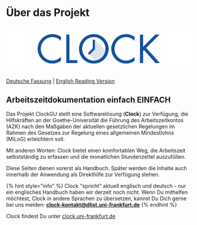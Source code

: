 # Über das Projekt

![](.gitbook/assets/clock_current_logo_600x150.png)

[Deutsche Fassung](benutzerhandbuch-deutsch/intro.md) \| [English Reading Version](handbook-english/intro.md)

## Arbeitszeitdokumentation einfach EINFACH

Das Projekt ClockGU stellt eine Softwarelösung \(**Clock**\) zur Verfügung, die Hilfskräften an der Goethe-Universität die Führung des Arbeitszeitkontos \(AZK\) nach den Maßgaben der aktuellen gesetzlichen Regelungen im Rahmen des Gesetzes zur Regelung eines allgemeinen Mindestlohns \(MiLoG\) erleichtern soll.

Mit anderen Worten: Clock bietet einen komfortablen Weg, die Arbeitszeit selbstständig zu erfassen und die monatlichen Stundenzettel auszufüllen.

Diese Seiten dienen vorerst als Handbuch. Später werden die Inhalte auch innerhalb der Anwendung als Direkthilfe zur Verfügung stehen.

{% hint style="info" %}
Clock "spricht" aktuell englisch und deutsch - nur ein englisches Handbuch haben wir derzeit noch nicht. Wenn Du mithelfen möchtest, Clock in andere Sprachen zu übersetzen, kannst Du Dich gerne bei uns melden: [**clock-kontakt@dlist.uni-frankfurt.de**](mailto:clock-kontakt@dlist.uni-frankfurt.de)
{% endhint %}

Clock findest Du unter [clock.uni-frankfurt.de](http://clock.uni-frankfurt.de)


